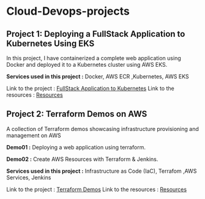 # Cloud-Devops-projects
## Project 1: Deploying a FullStack Application to Kubernetes Using EKS


In this project, I have containerized a complete web application using Docker and deployed it to a Kubernetes cluster using AWS EKS.

**Services used in this project :** Docker, AWS ECR ,Kubernetes, AWS EKS

Link to the project : [FullStack Application to Kubernetes](https://victorious-peace-7a9.notion.site/Deploying-a-FullStack-Application-to-Kubernetes-Using-EKS-f0590065998c4500a546f2b7795aa7e6?pvs=4)
Link to the resources : [Resources](https://github.com/Fayssal552/Cloud-Devops-projects/tree/main/full-stack-app-to-kubernetes)

## Project 2: Terraform Demos on AWS


A collection of Terraform demos showcasing infrastructure provisioning and management on AWS

**Demo01 :** Deploying a web application using terraform.

**Demo02 :** Create AWS Resources with Terraform & Jenkins.

**Services used in this project :**  Infrastructure as Code (IaC), Terrafom ,AWS Services, Jenkins

Link to the project : [Terraform Demos](https://victorious-peace-7a9.notion.site/Terraform-AWS-demos-5814079e195f4c58af5171048e2a3b8b?pvs=4)
Link to the resources : [Resources](https://github.com/Fayssal552/Cloud-Devops-projects/tree/main/terraform-aws-demos)
